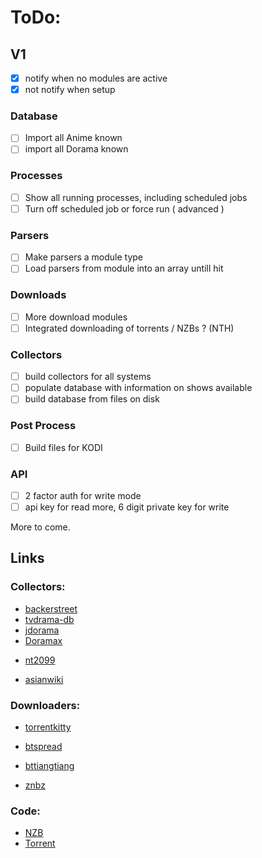 # ToDo:

## V1
- [x] notify when no modules are active
- [x] not notify when setup

### Database
- [ ] Import all Anime known
- [ ] import all Dorama known

### Processes
- [ ] Show all running processes, including scheduled jobs
- [ ] Turn off scheduled job or force run ( advanced )

### Parsers
- [ ] Make parsers a module type
- [ ] Load parsers from module into an array untill hit

### Downloads
- [ ] More download modules
- [ ] Integrated downloading of torrents / NZBs ? (NTH)

### Collectors
- [ ] build collectors for all systems
- [ ] populate database with information on shows available
- [ ] build database from files on disk

### Post Process
- [ ] Build files for KODI

### API
- [ ] 2 factor auth for write mode
- [ ] api key for read more, 6 digit private key for write

More to come.
## Links

### Collectors:
+ [backerstreet](http://www.backerstreet.com/japan/drquery.htm)
+ [tvdrama-db](http://www.tvdrama-db.com/)
+ [jdorama](http://www.jdorama.com/)
+ [Doramax](http://doramax264.com/j-drama-index/)
* [nt2099](http://www.nt2099.com/DORAMA/)
- [asianwiki](www.asianwiki.com)

### Downloaders:
+ [torrentkitty](http://www.torrentkitty.org/search/naruto/)
+ [btspread](http://www.btspread.com/search/%E7%81%AB%E5%BD%B1%E5%BF%8D%E8%80%85)
+ [bttiangtiang](http://www.bttiantang.com/subject/9337.html)

+ [znbz](znzb.nl)

### Code:
+ [NZB](https://code.google.com/p/libnzbfetch/wiki/Python)
+ [Torrent](https://pypi.python.org/pypi?%3Aaction=search&term=torrent&submit=search)